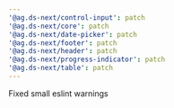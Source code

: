 ```yaml
---
'@ag.ds-next/control-input': patch
'@ag.ds-next/core': patch
'@ag.ds-next/date-picker': patch
'@ag.ds-next/footer': patch
'@ag.ds-next/header': patch
'@ag.ds-next/progress-indicator': patch
'@ag.ds-next/table': patch
---
```


Fixed small eslint warnings
